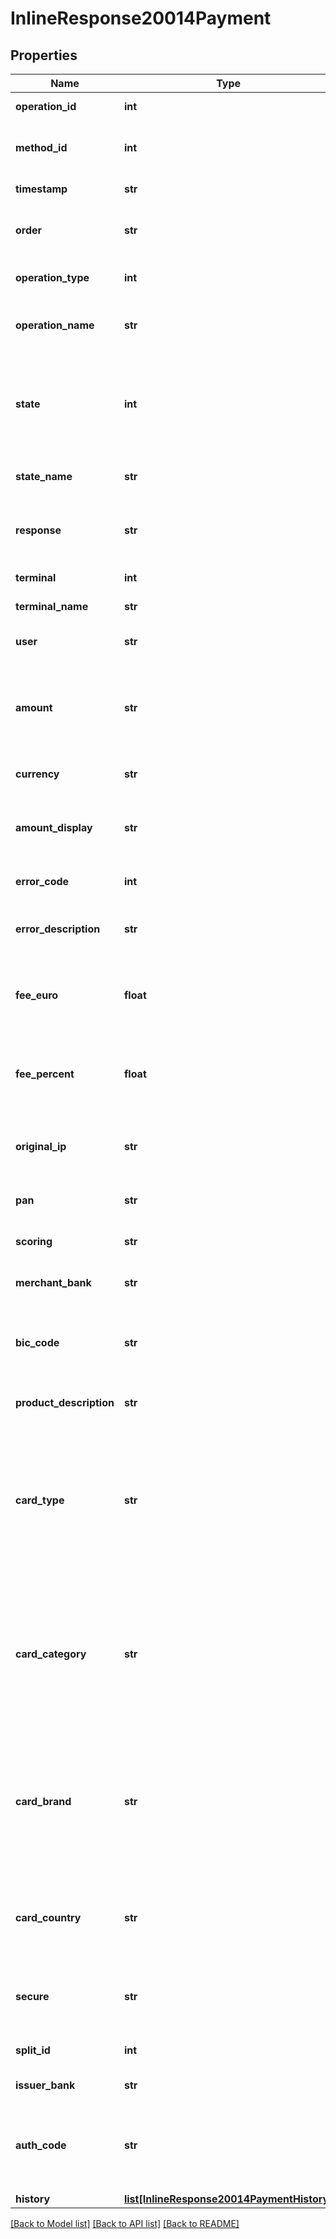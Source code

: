 # InlineResponse20014Payment

## Properties
Name | Type | Description | Notes
------------ | ------------- | ------------- | -------------
**operation_id** | **int** | PAYCOMET identifier | [optional] 
**method_id** | **int** | PAYCOMET payment method ID. 1 is for card. | [optional] 
**timestamp** | **str** | Timestamp of transaction | [optional] 
**order** | **str** | Unique reference for merchant&#x27;s purchase | [optional] 
**operation_type** | **int** | PAYCOMET operation type ID. | [optional] 
**operation_name** | **str** | PAYCOMET operation type description. | [optional] 
**state** | **int** | Identifier of the state of the operation. 0 means operation failed, 1 operation correct. | [optional] 
**state_name** | **str** | Literal of the state of the operation. | [optional] 
**response** | **str** | Status of transation. OK, KO o SF (pending payment). | [optional] 
**terminal** | **int** | Product or terminal Id. | [optional] 
**terminal_name** | **str** | Customer product name | [optional] 
**user** | **str** | Administrative user of the operation | [optional] 
**amount** | **str** | Amount of the operation in number format. 1.00 EURO &#x3D; 100, 4.50 EUROS &#x3D; 450... | [optional] 
**currency** | **str** | Currency of the transaction.  | [optional] 
**amount_display** | **str** | Literal of the operation amount (with currency symbol) | [optional] 
**error_code** | **int** | Error code given by PAYCOMET. | [optional] 
**error_description** | **str** | PAYCOMET operation type description. | [optional] 
**fee_euro** | **float** | PAYCOMET fee for the transaction fixed per operation (in euros) | [optional] 
**fee_percent** | **float** | PAYCOMET fee for the transaction variable per operation (in euros) | [optional] 
**original_ip** | **str** | IP Address of the customer that initiated the payment transaction | [optional] 
**pan** | **str** | Masked credit/debit card | [optional] 
**scoring** | **str** | Risk scoring value from 0 to 100. | [optional] 
**merchant_bank** | **str** | Bank of merchant terminal. | [optional] 
**bic_code** | **str** | Biccode of the entity by which the transaction was processed. | [optional] 
**product_description** | **str** | Description of the product sold. | [optional] 
**card_type** | **str** | Type of card. If it can be identified, information on the type of card will be sent (DEBIT, CREDIT, etc). Otherwise, the field will be returned blank. | [optional] 
**card_category** | **str** | Category of card. If it can be identified, information on the category of card will be sent. Otherwise, the field will be returned blank. | [optional] 
**card_brand** | **str** | Brand of card. If it can be identified, information on the brand of card will be sent. Otherwise, the field will be returned blank. | [optional] 
**card_country** | **str** | Country of the issuer of the card in ISO3 Code (ex.: 724 &#x3D; Spain). May be left empty. | [optional] 
**secure** | **str** | 0 or 1. Indicates if the transaction is secure. | [optional] 
**split_id** | **int** | Split identifier in some operations | [optional] 
**issuer_bank** | **str** | Bank of the card | [optional] 
**auth_code** | **str** | Authorization bank code of the transaction (required to execute a return). | [optional] 
**history** | [**list[InlineResponse20014PaymentHistory]**](InlineResponse20014PaymentHistory.md) |  | [optional] 

[[Back to Model list]](../README.md#documentation-for-models) [[Back to API list]](../README.md#documentation-for-api-endpoints) [[Back to README]](../README.md)


